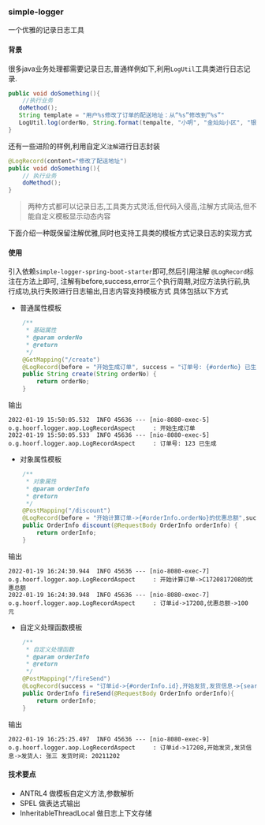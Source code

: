 ### simple-logger
一个优雅的记录日志工具

#### 背景
很多java业务处理都需要记录日志,普通样例如下,利用`LogUtil`工具类进行日志记录.
```java
public void doSomething(){
    //执行业务
   doMethod();
   String template = "用户%s修改了订单的配送地址：从“%s”修改到“%s”"
   LogUtil.log(orderNo, String.format(tempalte, "小明", "金灿灿小区", "银盏盏小区"),  "小明");
}
```

还有一些进阶的样例,利用自定义`注解`进行日志封装
```java
@LogRecord(content="修改了配送地址")
public void doSomething(){
    // 执行业务
    doMethod();
}
```

>两种方式都可以记录日志,工具类方式灵活,但代码入侵高,注解方式简洁,但不能自定义模板显示动态内容

下面介绍一种既保留注解优雅,同时也支持工具类的模板方式记录日志的实现方式


#### 使用

引入依赖`simple-logger-spring-boot-starter`即可,然后引用注解 `@LogRecord`标注在方法上即可,
注解有before,success,error三个执行周期,对应方法执行前,执行成功,执行失败进行日志输出,日志内容支持模板方式
具体包括以下方式

+ 普通属性模板

```java
    /**
     * 基础属性
     * @param orderNo
     * @return
     */
    @GetMapping("/create")
    @LogRecord(before = "开始生成订单", success = "订单号: {#orderNo} 已生成", error = "生成订单失败")
    public String create(String orderNo) {
        return orderNo;
    }
```
输出
``` 
2022-01-19 15:50:05.532  INFO 45636 --- [nio-8080-exec-5] o.g.hoorf.logger.aop.LogRecordAspect     : 开始生成订单
2022-01-19 15:50:05.533  INFO 45636 --- [nio-8080-exec-5] o.g.hoorf.logger.aop.LogRecordAspect     : 订单号: 123 已生成
```

+ 对象属性模板

```java
    /**
     * 对象属性
     * @param orderInfo
     * @return
     */
    @PostMapping("/discount")
    @LogRecord(before = "开始计算订单->{#orderInfo.orderNo}的优惠总额",success = "订单id->{#orderInfo.id},优惠总额->{#orderInfo.discount.discountAmount} 元")
    public OrderInfo discount(@RequestBody OrderInfo orderInfo) {
        return orderInfo;
    }
```
输出
```
2022-01-19 16:24:30.944  INFO 45636 --- [nio-8080-exec-7] o.g.hoorf.logger.aop.LogRecordAspect     : 开始计算订单->C1720817208的优惠总额
2022-01-19 16:24:30.948  INFO 45636 --- [nio-8080-exec-7] o.g.hoorf.logger.aop.LogRecordAspect     : 订单id->17208,优惠总额->100 元
```
+ 自定义处理函数模板

```java
    /**
     * 自定义处理函数
     * @param orderInfo
     * @return
     */
    @PostMapping("/fireSend")
    @LogRecord(success = "订单id->{#orderInfo.id},开始发货,发货信息->{searchSendInfo({#orderInfo.id})}")
    public OrderInfo fireSend(@RequestBody OrderInfo orderInfo){
        return orderInfo;
    }
```
输出
```
2022-01-19 16:25:25.497  INFO 45636 --- [nio-8080-exec-9] o.g.hoorf.logger.aop.LogRecordAspect     : 订单id->17208,开始发货,发货信息->发货人: 张三 发货时间: 20211202
```



#### 技术要点

+ ANTRL4 做模板自定义方法,参数解析
+ SPEL 做表达式输出
+ InheritableThreadLocal 做日志上下文存储
